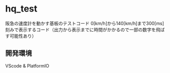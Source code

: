 # hq_test
阪急の速度計を動かす基板のテストコード
0[km/h]から140[km/h]まで300[ms]刻みで表示するコード（出力から表示までに時間がかかるので一部の数字を飛ばす可能性あり）
## 開発環境
VScode & PlatformIO
